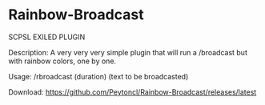 # Rainbow-Broadcast
SCPSL EXILED PLUGIN

Description: A very very very simple plugin that will run a /broadcast but with rainbow colors, one by one.

Usage:  /rbroadcast (duration) (text to be broadcasted)

Download: https://github.com/Peytoncl/Rainbow-Broadcast/releases/latest
